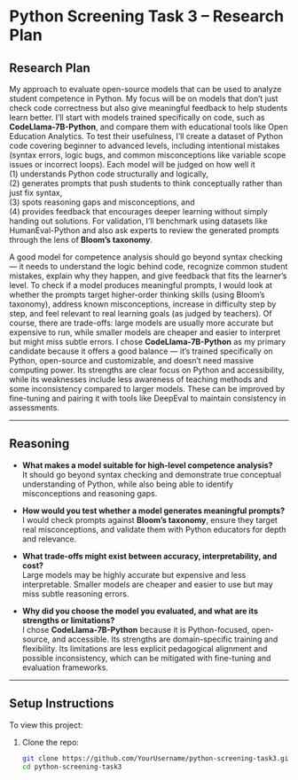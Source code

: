 # Python Screening Task 3 – Research Plan
## Research Plan

My approach to evaluate open-source models that can be used to analyze student competence in Python. My focus will be on models that don’t just check code correctness but also give meaningful feedback to help students learn better. I’ll start with models trained specifically on code, such as **CodeLlama-7B-Python**, and compare them with educational tools like Open Education Analytics. To test their usefulness, I’ll create a dataset of Python code covering beginner to advanced levels, including intentional mistakes (syntax errors, logic bugs, and common misconceptions like variable scope issues or incorrect loops). Each model will be judged on how well it </br> 
(1) understands Python code structurally and logically, </br> 
(2) generates prompts that push students to think conceptually rather than just fix syntax,</br> 
(3) spots reasoning gaps and misconceptions, and</br> 
(4) provides feedback that encourages deeper learning without simply handing out solutions. 
For validation, I’ll benchmark using datasets like HumanEval-Python and also ask experts to review the generated prompts through the lens of **Bloom’s taxonomy**.

A good model for competence analysis should go beyond syntax checking — it needs to understand the logic behind code, recognize common student mistakes, explain why they happen, and give feedback that fits the learner’s level. To check if a model produces meaningful prompts, I would look at whether the prompts target higher-order thinking skills (using Bloom’s taxonomy), address known misconceptions, increase in difficulty step by step, and feel relevant to real learning goals (as judged by teachers). Of course, there are trade-offs: large models are usually more accurate but expensive to run, while smaller models are cheaper and easier to interpret but might miss subtle errors. I chose **CodeLlama-7B-Python** as my primary candidate because it offers a good balance — it’s trained specifically on Python, open-source and customizable, and doesn’t need massive computing power. Its strengths are clear focus on Python and accessibility, while its weaknesses include less awareness of teaching methods and some inconsistency compared to larger models. These can be improved by fine-tuning and pairing it with tools like DeepEval to maintain consistency in assessments.

---

## Reasoning  

- **What makes a model suitable for high-level competence analysis?**  
  It should go beyond syntax checking and demonstrate true conceptual understanding of Python, while also being able to identify misconceptions and reasoning gaps.  

- **How would you test whether a model generates meaningful prompts?**  
  I would check prompts against **Bloom’s taxonomy**, ensure they target real misconceptions, and validate them with Python educators for depth and relevance.  

- **What trade-offs might exist between accuracy, interpretability, and cost?**  
  Large models may be highly accurate but expensive and less interpretable. Smaller models are cheaper and easier to use but may miss subtle reasoning errors.  

- **Why did you choose the model you evaluated, and what are its strengths or limitations?**  
  I chose **CodeLlama-7B-Python** because it is Python-focused, open-source, and accessible. Its strengths are domain-specific training and flexibility. Its limitations are less explicit pedagogical alignment and possible inconsistency, which can be mitigated with fine-tuning and evaluation frameworks.  

---

## Setup Instructions  

To view this project:  

1. Clone the repo:  
   ```bash
   git clone https://github.com/YourUsername/python-screening-task3.git
   cd python-screening-task3
   ```
